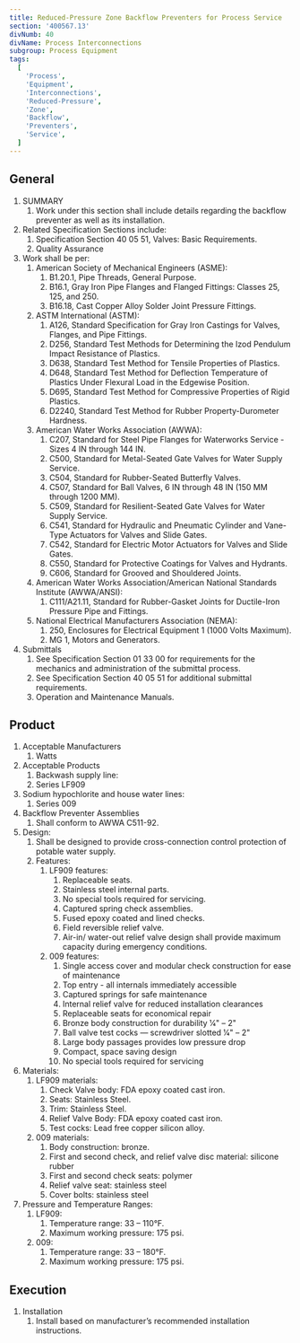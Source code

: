 ```yaml
---
title: Reduced-Pressure Zone Backflow Preventers for Process Service
section: '400567.13'
divNumb: 40
divName: Process Interconnections
subgroup: Process Equipment
tags:
  [
    'Process',
    'Equipment',
    'Interconnections',
    'Reduced-Pressure',
    'Zone',
    'Backflow',
    'Preventers',
    'Service',
  ]
---
```


## General

1. SUMMARY
   1. Work under this section shall include details regarding the backflow preventer as well as its installation.
2. Related Specification Sections include:
   1. Specification Section 40 05 51, Valves: Basic Requirements.
   2. Quality Assurance
3. Work shall be per:
   1. American Society of Mechanical Engineers (ASME):
      1. B1.20.1, Pipe Threads, General Purpose.
      2. B16.1, Gray Iron Pipe Flanges and Flanged Fittings: Classes 25, 125, and 250.
      3. B16.18, Cast Copper Alloy Solder Joint Pressure Fittings.
   2. ASTM International (ASTM):
      1. A126, Standard Specification for Gray Iron Castings for Valves, Flanges, and Pipe Fittings.
      2. D256, Standard Test Methods for Determining the Izod Pendulum Impact Resistance of Plastics.
      3. D638, Standard Test Method for Tensile Properties of Plastics.
      4. D648, Standard Test Method for Deflection Temperature of Plastics Under Flexural Load in the Edgewise Position.
      5. D695, Standard Test Method for Compressive Properties of Rigid Plastics.
      6. D2240, Standard Test Method for Rubber Property-Durometer Hardness.
   3. American Water Works Association (AWWA):
      1. C207, Standard for Steel Pipe Flanges for Waterworks Service - Sizes 4 IN through 144 IN.
      2. C500, Standard for Metal-Seated Gate Valves for Water Supply Service.
      3. C504, Standard for Rubber-Seated Butterfly Valves.
      4. C507, Standard for Ball Valves, 6 IN through 48 IN (150 MM through 1200 MM).
      5. C509, Standard for Resilient-Seated Gate Valves for Water Supply Service.
      6. C541, Standard for Hydraulic and Pneumatic Cylinder and Vane-Type Actuators for Valves and Slide Gates.
      7. C542, Standard for Electric Motor Actuators for Valves and Slide Gates.
      8. C550, Standard for Protective Coatings for Valves and Hydrants.
      9. C606, Standard for Grooved and Shouldered Joints.
   4. American Water Works Association/American National Standards Institute (AWWA/ANSI):
      1. C111/A21.11, Standard for Rubber-Gasket Joints for Ductile-Iron Pressure Pipe and Fittings.
   5. National Electrical Manufacturers Association (NEMA):
      1. 250, Enclosures for Electrical Equipment 1 (1000 Volts Maximum).
      2. MG 1, Motors and Generators.
4. Submittals
   1. See Specification Section 01 33 00 for requirements for the mechanics and administration of the submittal process.
   2. See Specification Section 40 05 51 for additional submittal requirements.
   3. Operation and Maintenance Manuals.

## Product

1. Acceptable Manufacturers
   1. Watts
2. Acceptable Products
   1. Backwash supply line:
   1. Series LF909
3. Sodium hypochlorite and house water lines:
   1. Series 009
4. Backflow Preventer Assemblies
   1. Shall conform to AWWA C511-92.
5. Design:
   1. Shall be designed to provide cross-connection control protection of potable water supply.
   2. Features:
      1. LF909 features:
         1. Replaceable seats.
         2. Stainless steel internal parts.
         3. No special tools required for servicing.
         4. Captured spring check assemblies.
         5. Fused epoxy coated and lined checks.
         6. Field reversible relief valve.
         7. Air-in/ water-out relief valve design shall provide maximum capacity during emergency conditions.
      2. 009 features:
         1. Single access cover and modular check construction for ease of maintenance
         2. Top entry - all internals immediately accessible
         3. Captured springs for safe maintenance
         4. Internal relief valve for reduced installation clearances
         5. Replaceable seats for economical repair
         6. Bronze body construction for durability 1⁄4" – 2"
         7. Ball valve test cocks — screwdriver slotted 1⁄4" – 2"
         8. Large body passages provides low pressure drop
         9. Compact, space saving design
         10. No special tools required for servicing
6. Materials:
   1. LF909 materials:
      1. Check Valve body: FDA epoxy coated cast iron.
      2. Seats: Stainless Steel.
      3. Trim: Stainless Steel.
      4. Relief Valve Body: FDA epoxy coated cast iron.
      5. Test cocks: Lead free copper silicon alloy.
   2. 009 materials:
      1. Body construction: bronze.
      2. First and second check, and relief valve disc material: silicone rubber
      3. First and second check seats: polymer
      4. Relief valve seat: stainless steel
      5. Cover bolts: stainless steel
7. Pressure and Temperature Ranges:
   1. LF909:
      1. Temperature range: 33 – 110°F.
      2. Maximum working pressure: 175 psi.
   2. 009:
      1. Temperature range: 33 – 180°F.
      2. Maximum working pressure: 175 psi.

## Execution

1. Installation
   1. Install based on manufacturer’s recommended installation instructions.
